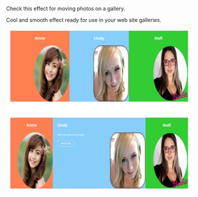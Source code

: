 Check this effect for moving photos on a gallery.

Cool and smooth effect ready for use in your web site galleries.

[![](https://github.com/fernangon/effect-movingphotos/blob/main/example.jpg)](http:https://github.com/fernangon/effect-movingphotos/blob/main/example.jpg//)
